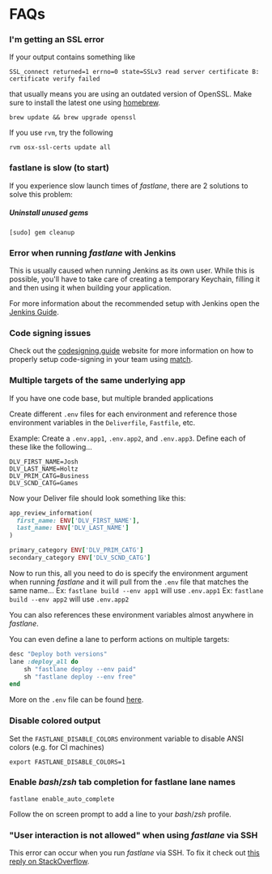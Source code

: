 # FAQs

### I'm getting an SSL error

If your output contains something like

```no-highlight
SSL_connect returned=1 errno=0 state=SSLv3 read server certificate B: certificate verify failed
```

that usually means you are using an outdated version of OpenSSL. Make sure to install the latest one using [homebrew](http://brew.sh/).

```no-highlight
brew update && brew upgrade openssl
```

If you use `rvm`, try the following

```no-highlight
rvm osx-ssl-certs update all
```

### fastlane is slow (to start)

If you experience slow launch times of _fastlane_, there are 2 solutions to solve this problem:

##### Uninstall unused gems

```no-highlight
[sudo] gem cleanup
```

### Error when running _fastlane_ with Jenkins

This is usually caused when running Jenkins as its own user. While this is possible, you'll have to take care of creating a temporary Keychain, filling it and then using it when building your application. 

For more information about the recommended setup with Jenkins open the [Jenkins Guide](https://github.com/fastlane/fastlane/blob/master/fastlane/docs/Jenkins.md).

### Code signing issues

Check out the [codesigning.guide](https://codesigning.guide) website for more information on how to properly setup code-signing in your team using [match](https://github.com/fastlane/fastlane/tree/master/match).

### Multiple targets of the same underlying app

If you have one code base, but multiple branded applications

Create different `.env` files for each environment and reference those environment variables in the `Deliverfile`, `Fastfile`, etc. 

Example: Create a `.env.app1`, `.env.app2`, and `.env.app3`. Define each of these like the following...
```no-highlight
DLV_FIRST_NAME=Josh
DLV_LAST_NAME=Holtz
DLV_PRIM_CATG=Business
DLV_SCND_CATG=Games
```

Now your Deliver file should look something like this:
```ruby
app_review_information(
  first_name: ENV['DLV_FIRST_NAME'],
  last_name: ENV['DLV_LAST_NAME']
)

primary_category ENV['DLV_PRIM_CATG']
secondary_category ENV['DLV_SCND_CATG']
```

Now to run this, all you need to do is specify the environment argument when running _fastlane_ and it will pull from the `.env` file that matches the same name...
Ex: `fastlane build --env app1` will use `.env.app1`
Ex: `fastlane build --env app2` will use `.env.app2`

You can also references these environment variables almost anywhere in _fastlane_. 

You can even define a lane to perform actions on multiple targets:

```ruby
desc "Deploy both versions"
lane :deploy_all do
    sh "fastlane deploy --env paid"
    sh "fastlane deploy --env free"
end
```

More on the `.env` file can be found [here](https://github.com/bkeepers/dotenv).

### Disable colored output

Set the `FASTLANE_DISABLE_COLORS` environment variable to disable ANSI colors (e.g. for CI machines)

```no-highlight
export FASTLANE_DISABLE_COLORS=1
```

### Enable _bash_/_zsh_ tab completion for fastlane lane names

```no-highlight
fastlane enable_auto_complete
```

Follow the on screen prompt to add a line to your _bash_/_zsh_ profile.

### "User interaction is not allowed" when using _fastlane_ via SSH

This error can occur when you run _fastlane_ via SSH. To fix it check out [this reply on StackOverflow](https://stackoverflow.com/a/22637896/445598).

